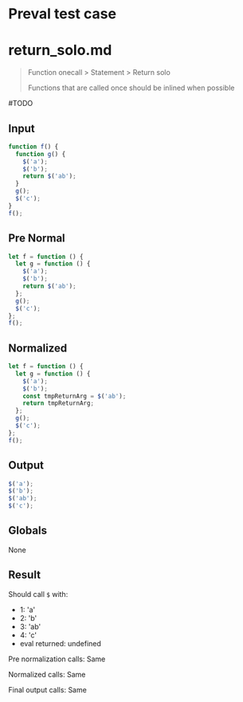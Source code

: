 # Preval test case

# return_solo.md

> Function onecall > Statement > Return solo
>
> Functions that are called once should be inlined when possible

#TODO

## Input

`````js filename=intro
function f() {
  function g() {
    $('a');
    $('b');
    return $('ab');
  }
  g();
  $('c');
}
f();
`````

## Pre Normal

`````js filename=intro
let f = function () {
  let g = function () {
    $('a');
    $('b');
    return $('ab');
  };
  g();
  $('c');
};
f();
`````

## Normalized

`````js filename=intro
let f = function () {
  let g = function () {
    $('a');
    $('b');
    const tmpReturnArg = $('ab');
    return tmpReturnArg;
  };
  g();
  $('c');
};
f();
`````

## Output

`````js filename=intro
$('a');
$('b');
$('ab');
$('c');
`````

## Globals

None

## Result

Should call `$` with:
 - 1: 'a'
 - 2: 'b'
 - 3: 'ab'
 - 4: 'c'
 - eval returned: undefined

Pre normalization calls: Same

Normalized calls: Same

Final output calls: Same

